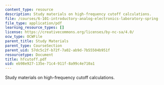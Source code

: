 ```yaml
---
content_type: resource
description: Study materials on high-frequency cutoff calculations.
file: /courses/6-101-introductory-analog-electronics-laboratory-spring-2007/eb98e927135e71c4911f8a99c4e710a1_hfcutoff.pdf
file_type: application/pdf
learning_resource_types: []
license: https://creativecommons.org/licenses/by-nc-sa/4.0/
ocw_type: OCWFile
parent_title: Study Materials
parent_type: CourseSection
parent_uid: 57dc5c2f-b72f-7a02-ab9d-7b55504b951f
resourcetype: Document
title: hfcutoff.pdf
uid: eb98e927-135e-71c4-911f-8a99c4e710a1
---
```

Study materials on high-frequency cutoff calculations.